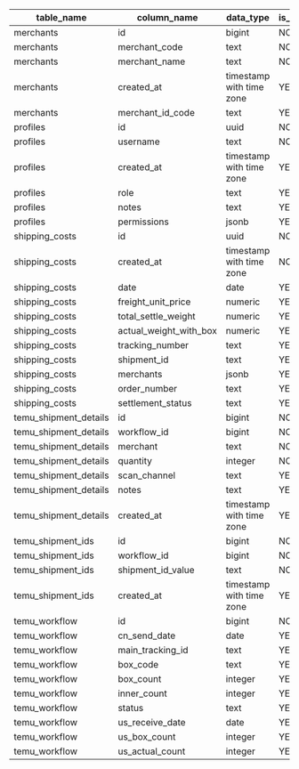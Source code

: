 | table_name            | column_name            | data_type                | is_nullable |
| --------------------- | ---------------------- | ------------------------ | ----------- |
| merchants             | id                     | bigint                   | NO          |
| merchants             | merchant_code          | text                     | NO          |
| merchants             | merchant_name          | text                     | NO          |
| merchants             | created_at             | timestamp with time zone | YES         |
| merchants             | merchant_id_code       | text                     | YES         |
| profiles              | id                     | uuid                     | NO          |
| profiles              | username               | text                     | NO          |
| profiles              | created_at             | timestamp with time zone | YES         |
| profiles              | role                   | text                     | YES         |
| profiles              | notes                  | text                     | YES         |
| profiles              | permissions            | jsonb                    | YES         |
| shipping_costs        | id                     | uuid                     | NO          |
| shipping_costs        | created_at             | timestamp with time zone | NO          |
| shipping_costs        | date                   | date                     | YES         |
| shipping_costs        | freight_unit_price     | numeric                  | YES         |
| shipping_costs        | total_settle_weight    | numeric                  | YES         |
| shipping_costs        | actual_weight_with_box | numeric                  | YES         |
| shipping_costs        | tracking_number        | text                     | YES         |
| shipping_costs        | shipment_id            | text                     | YES         |
| shipping_costs        | merchants              | jsonb                    | YES         |
| shipping_costs        | order_number           | text                     | YES         |
| shipping_costs        | settlement_status      | text                     | YES         |
| temu_shipment_details | id                     | bigint                   | NO          |
| temu_shipment_details | workflow_id            | bigint                   | NO          |
| temu_shipment_details | merchant               | text                     | NO          |
| temu_shipment_details | quantity               | integer                  | NO          |
| temu_shipment_details | scan_channel           | text                     | YES         |
| temu_shipment_details | notes                  | text                     | YES         |
| temu_shipment_details | created_at             | timestamp with time zone | YES         |
| temu_shipment_ids     | id                     | bigint                   | NO          |
| temu_shipment_ids     | workflow_id            | bigint                   | NO          |
| temu_shipment_ids     | shipment_id_value      | text                     | NO          |
| temu_shipment_ids     | created_at             | timestamp with time zone | YES         |
| temu_workflow         | id                     | bigint                   | NO          |
| temu_workflow         | cn_send_date           | date                     | YES         |
| temu_workflow         | main_tracking_id       | text                     | YES         |
| temu_workflow         | box_code               | text                     | YES         |
| temu_workflow         | box_count              | integer                  | YES         |
| temu_workflow         | inner_count            | integer                  | YES         |
| temu_workflow         | status                 | text                     | YES         |
| temu_workflow         | us_receive_date        | date                     | YES         |
| temu_workflow         | us_box_count           | integer                  | YES         |
| temu_workflow         | us_actual_count        | integer                  | YES         |